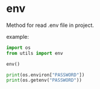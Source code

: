 # env
Method for read .env file in project.

example:
```py
import os
from utils import env

env()

print(os.environ["PASSWORD"])
print(os.getenv("PASSWORD"))
```
